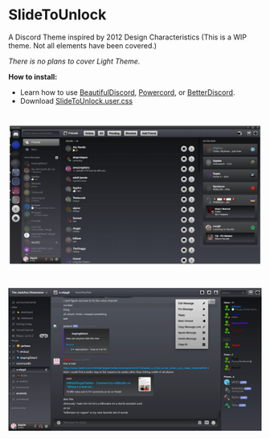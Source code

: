 # SlideToUnlock
A Discord Theme inspired by 2012 Design Characteristics (This is a WIP theme. Not all elements have been covered.)

*There is no plans to cover Light Theme.*

**How to install:**

* Learn how to use [BeautifulDiscord](https://github.com/leovoel/BeautifulDiscord), [Powercord](https://github.com/powercord-org/powercord), or [BetterDiscord](https://github.com/rauenzi/BetterDiscordApp).
* Download [SlideToUnlock.user.css](https://raw.githubusercontent.com/SlippingGitty/Discord-2012-Theme/main/SlideToUnlock.user.css)


# ![screenshot](https://raw.githubusercontent.com/SlippingGitty/Discord-2012-Theme/main/screenshots/example.png)
# ![screenshot](https://raw.githubusercontent.com/SlippingGitty/Discord-2012-Theme/main/screenshots/otherexample.png)
